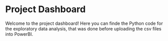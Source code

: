 # Project Dashboard

Welcome to the project dashboard!
Here you can finde the Python code for the exploratory data analysis, that was done before uploading the csv files into PowerBI.
